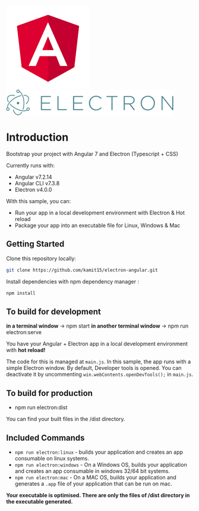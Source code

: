 [![Angular Logo](./logo-angular.jpg)](https://angular.io/) [![Electron Logo](./logo-electron.jpg)](https://electronjs.org/)

# Introduction

Bootstrap your project with Angular 7 and Electron (Typescript + CSS)

Currently runs with:
- Angular v7.2.14
- Angular CLI v7.3.8
- Electron v4.0.0

With this sample, you can:

- Run your app in a local development environment with Electron & Hot reload
- Package your app into an executable file for Linux, Windows & Mac

## Getting Started

Clone this repository locally:

``` bash
git clone https://github.com/kamit15/electron-angular.git
```

Install dependencies with npm dependency manager :

``` bash
npm install
```


## To build for development

**in a terminal window** -> npm start
**in another terminal window** -> npm run electron:serve

You have your Angular + Electron app in a local development environment with **hot reload!**

The code for this is managed at `main.js`. In this sample, the app runs with a simple Electron window.
By default, Developer tools is opened. You can deactivate it by uncommenting `win.webContents.openDevTools();` in `main.js`.

## To build for production

- npm run electron:dist

You can find your built files in the /dist directory.

## Included Commands
- `npm run electron:linux` - builds your application and creates an app consumable on linux systems.
- `npm run electron:windows` - On a Windows OS, builds your application and creates an app consumable in windows 32/64 bit systems.
- `npm run electron:mac` - On a MAC OS, builds your application and generates a `.app` file of your application that can be run on mac.

**Your executable is optimised. There are only the files of /dist directory in the executable generated.**